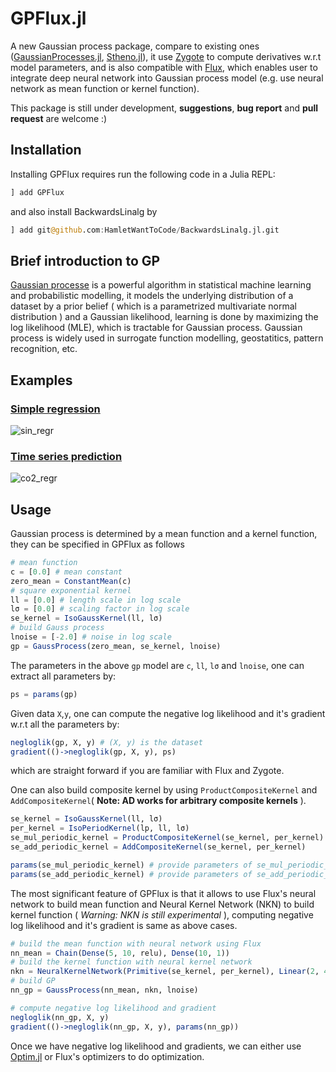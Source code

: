 # GPFlux.jl

A new Gaussian process package, compare to existing ones ([GaussianProcesses.jl](https://github.com/STOR-i/GaussianProcesses.jl.git), [Stheno.jl](https://github.com/willtebbutt/Stheno.jl.git)), it use [Zygote](https://github.com/FluxML/Zygote.jl.git) to compute derivatives w.r.t model parameters, and is also compatible with [Flux](https://github.com/FluxML/Flux.jl.git), which enables user to integrate deep neural network into Gaussian process model (e.g. use neural network as mean function or kernel function).

This package is still under development, **suggestions**, **bug report** and **pull request** are welcome :)

## Installation
Installing GPFlux requires run the following code in a Julia REPL:
```julia
] add GPFlux
```
and also install BackwardsLinalg by
```julia
] add git@github.com:HamletWantToCode/BackwardsLinalg.jl.git
```

## Brief introduction to GP
[Gaussian processe](http://www.gaussianprocess.org/gpml/chapters/RW1.pdf) is a powerful algorithm in statistical machine learning and probabilistic modelling, it models the underlying distribution of a dataset by a prior belief ( which is a parametrized multivariate normal distribution ) and a Gaussian likelihood, learning is done by maximizing the log likelihood (MLE), which is tractable for Gaussian process. Gaussian process is widely used in surrogate function modelling, geostatitics, pattern recognition, etc.


## Examples
### [Simple regression](https://github.com/HamletWantToCode/GPFlux.jl/blob/master/notebook/simple_gpr.ipynb)
![sin_regr](https://github.com/HamletWantToCode/GPFlux.jl/blob/master/assets/simple_gpr.png)
### [Time series prediction](https://github.com/HamletWantToCode/GPFlux.jl/blob/master/notebook/time_series.ipynb)
![co2_regr](https://github.com/HamletWantToCode/GPFlux.jl/blob/master/assets/time_series.png)

## Usage
Gaussian process is determined by a mean function and a kernel function, they can be specified in GPFlux as follows
```julia
# mean function
c = [0.0] # mean constant
zero_mean = ConstantMean(c)
# square exponential kernel
ll = [0.0] # length scale in log scale
lσ = [0.0] # scaling factor in log scale
se_kernel = IsoGaussKernel(ll, lσ)
# build Gauss process
lnoise = [-2.0] # noise in log scale
gp = GaussProcess(zero_mean, se_kernel, lnoise)
```
The parameters in the above `gp` model are `c`, `ll`, `lσ` and `lnoise`, one can extract all parameters by:
```julia
ps = params(gp)
```
Given data `X`,`y`, one can compute the negative log likelihood and it's gradient w.r.t all the parameters by:
```julia
negloglik(gp, X, y) # (X, y) is the dataset
gradient(()->negloglik(gp, X, y), ps)
```
which are straight forward if you are familiar with Flux and Zygote.


One can also build composite kernel by using `ProductCompositeKernel` and `AddCompositeKernel`( **Note: AD works for arbitrary composite kernels** ).
```julia
se_kernel = IsoGaussKernel(ll, lσ)
per_kernel = IsoPeriodKernel(lp, ll, lσ)
se_mul_periodic_kernel = ProductCompositeKernel(se_kernel, per_kernel)
se_add_periodic_kernel = AddCompositeKernel(se_kernel, per_kernel)

params(se_mul_periodic_kernel) # provide parameters of se_mul_periodic_kernel
params(se_add_periodic_kernel) # provide parameters of se_add_periodic_kernel
```

The most significant feature of GPFlux is that it allows to use Flux's neural network to build mean function and Neural Kernel Network (NKN) to build kernel function ( *Warning: NKN is still experimental* ), computing negative log likelihood and it's gradient is same as above cases.
```julia
# build the mean function with neural network using Flux
nn_mean = Chain(Dense(5, 10, relu), Dense(10, 1))
# build the kernel function with neural kernel network
nkn = NeuralKernelNetwork(Primitive(se_kernel, per_kernel), Linear(2, 4), z->Product(z, step=4))
# build GP
nn_gp = GaussProcess(nn_mean, nkn, lnoise)

# compute negative log likelihood and gradient
negloglik(nn_gp, X, y)
gradient(()->negloglik(nn_gp, X, y), params(nn_gp))
```

Once we have negative log likelihood and gradients, we can either use [Optim.jl](https://github.com/JuliaNLSolvers/Optim.jl.git) or Flux's optimizers to do optimization.
